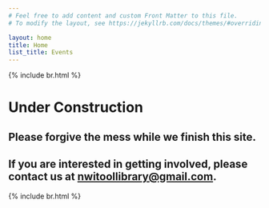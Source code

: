 ```yaml
---
# Feel free to add content and custom Front Matter to this file.
# To modify the layout, see https://jekyllrb.com/docs/themes/#overriding-theme-defaults

layout: home
title: Home
list_title: Events
---
```

{% include br.html %}
# **Under Construction**
## Please forgive the mess while we finish this site.

## **If you are interested in getting involved, please contact us at [nwitoollibrary@gmail.com](mailto:nwitoollibrary@gmail.com).**
{% include br.html %}
